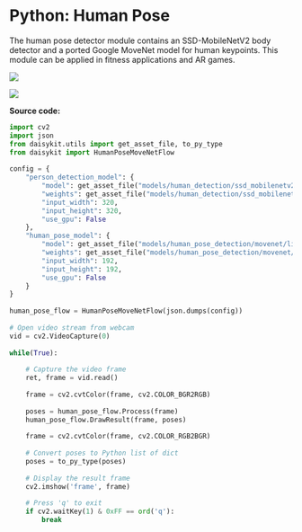 # Python: Human Pose

The human pose detector module contains an SSD-MobileNetV2 body detector
and a ported Google MoveNet model for human keypoints. This module can
be applied in fitness applications and AR games.

![](/images/python/image3.png)

![](/images/python/image12.gif)

**Source code:**

```py
import cv2
import json
from daisykit.utils import get_asset_file, to_py_type
from daisykit import HumanPoseMoveNetFlow
 
config = {
    "person_detection_model": {
        "model": get_asset_file("models/human_detection/ssd_mobilenetv2.param"),
        "weights": get_asset_file("models/human_detection/ssd_mobilenetv2.bin"),
        "input_width": 320,
        "input_height": 320,
        "use_gpu": False
    },
    "human_pose_model": {
        "model": get_asset_file("models/human_pose_detection/movenet/lightning.param"),
        "weights": get_asset_file("models/human_pose_detection/movenet/lightning.bin"),
        "input_width": 192,
        "input_height": 192,
        "use_gpu": False
    }
}
 
human_pose_flow = HumanPoseMoveNetFlow(json.dumps(config))
 
# Open video stream from webcam
vid = cv2.VideoCapture(0)
 
while(True):
 
    # Capture the video frame
    ret, frame = vid.read()
 
    frame = cv2.cvtColor(frame, cv2.COLOR_BGR2RGB)
 
    poses = human_pose_flow.Process(frame)
    human_pose_flow.DrawResult(frame, poses)
 
    frame = cv2.cvtColor(frame, cv2.COLOR_RGB2BGR)
 
    # Convert poses to Python list of dict
    poses = to_py_type(poses)
 
    # Display the result frame
    cv2.imshow('frame', frame)
 
    # Press 'q' to exit
    if cv2.waitKey(1) & 0xFF == ord('q'):
        break
```

